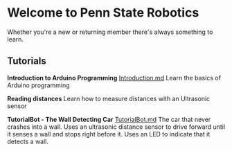 # Welcome to Penn State Robotics


Whether you're a new or returning member there's always something to learn.

## Tutorials
**Introduction to Arduino Programming**
[Introduction.md](https://github.com/Penn-State-Robotics-Club/tutorials/tree/master/Introduction.md)
Learn the basics of Arduino programming

**Reading distances**
Learn how to measure distances with an Ultrasonic sensor 

**TutorialBot - The Wall Detecting Car**
[TutorialBot.md](https://github.com/Penn-State-Robotics-Club/tutorials/blob/master/TutorialBot.md)
The car that never crashes into a wall. Uses an ultrasonic distance sensor to drive forward until it senses a wall and stops right before it. Uses an LED to indicate that it detects a wall.



<!--stackedit_data:
eyJoaXN0b3J5IjpbLTIwMjMwNzA1NSwxNTQ4MTM5OTYxLC0xND
A1NDk3MTM4XX0=
-->